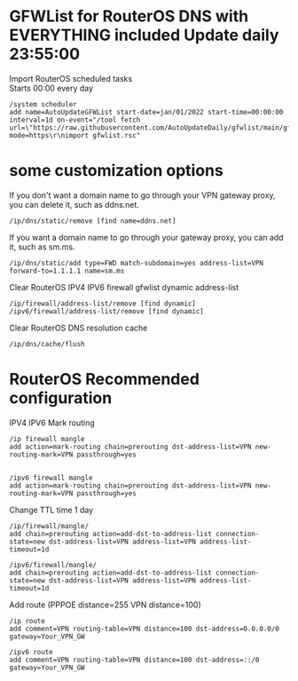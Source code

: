# GFWList for RouterOS DNS with EVERYTHING included Update daily 23:55:00

Import RouterOS scheduled tasks  
Starts 00:00 every day
```
/system scheduler
add name=AutoUpdateGFWList start-date=jan/01/2022 start-time=00:00:00 interval=1d on-event="/tool fetch url=\"https://raw.githubusercontent.com/AutoUpdateDaily/gfwlist/main/gfwlist.rsc\" mode=https\r\nimport gfwlist.rsc"
```

# some customization options

If you don't want a domain name to go through your VPN gateway proxy, you can delete it, such as ddns.net.
```
/ip/dns/static/remove [find name=ddns.net]
```

If you want a domain name to go through your gateway proxy, you can add it, such as sm.ms.
```
/ip/dns/static/add type=FWD match-subdomain=yes address-list=VPN forward-to=1.1.1.1 name=sm.ms
```

Clear RouterOS IPV4 IPV6 firewall gfwlist dynamic address-list
```
/ip/firewall/address-list/remove [find dynamic]
/ipv6/firewall/address-list/remove [find dynamic]
```

Clear RouterOS DNS resolution cache
```
/ip/dns/cache/flush
```

# RouterOS Recommended configuration

IPV4 IPV6 Mark routing
```
/ip firewall mangle
add action=mark-routing chain=prerouting dst-address-list=VPN new-routing-mark=VPN passthrough=yes


/ipv6 firewall mangle
add action=mark-routing chain=prerouting dst-address-list=VPN new-routing-mark=VPN passthrough=yes
```

Change TTL time 1 day
```
/ip/firewall/mangle/
add chain=prerouting action=add-dst-to-address-list connection-state=new dst-address-list=VPN address-list=VPN address-list-timeout=1d

/ipv6/firewall/mangle/
add chain=prerouting action=add-dst-to-address-list connection-state=new dst-address-list=VPN address-list=VPN address-list-timeout=1d
```

Add route (PPPOE distance=255 VPN distance=100)
```
/ip route
add comment=VPN routing-table=VPN distance=100 dst-address=0.0.0.0/0 gateway=Your_VPN_GW

/ipv6 route
add comment=VPN routing-table=VPN distance=100 dst-address=::/0 gateway=Your_VPN_GW
```

